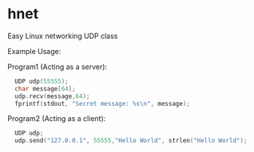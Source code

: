 # hnet  
Easy Linux networking UDP class

Example Usage:

Program1 (Acting as a server):
```c
  UDP udp(55555);
  char message[64];
  udp.recv(message,64);
  fprintf(stdout, "Secret message: %s\n", message);
```
  
Program2 (Acting as a client):
```c
  UDP udp;
  udp.send("127.0.0.1", 55555,"Hello World", strlen("Hello World");
```
